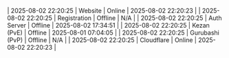 | 2025-08-02 22:20:25 | Website | Online | 2025-08-02 22:20:23 |
| 2025-08-02 22:20:25 | Registration | Offline | N/A |
| 2025-08-02 22:20:25 | Auth Server | Offline | 2025-08-02 17:34:51 |
| 2025-08-02 22:20:25 | Kezan (PvE) | Offline | 2025-08-01 07:04:05 |
| 2025-08-02 22:20:25 | Gurubashi (PvP) | Offline | N/A |
| 2025-08-02 22:20:25 | Cloudflare | Online | 2025-08-02 22:20:23 |
